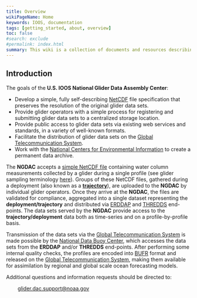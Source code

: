 ```yaml
---
title: Overview
wikiPageName: Home
keywords: IOOS, documentation
tags: [getting_started, about, overview]
toc: false
#search: exclude
#permalink: index.html
summary: This wiki is a collection of documents and resources describing the NetCDF file specification, data provider registration and data set submission processes for contributing real-time and delayed-mode glider data sets to the U.S. IOOS National Glider Data Assembly Center (NGDAC).
---
```


<!--
This wiki is a collection of documents and resources describing the NetCDF file specification, data provider registration and data set submission processes for contributing real-time and delayed-mode glider data sets to the U.S. IOOS <b>N</b>ational <b>G</b>lider <b>D</b>ata <b>A</b>ssembly <b>C</b>enter (__NGDAC__).

## Wiki Contents

+ [Introduction](#introduction)
+ [Glider Background and Sampling Terminology](/glider-dac/glider-background-and-sampling-terminology.html)
+ [NetCDF file format description](ngdac-netcdf-file-format-version-2.html)
+ [Links for Data Providers](/glider-dac/useful-links.html)
+ [NGDAC Architecture](/glider-dac/ngdac-architecture.html)
+ [NGDAC NetCDF File Submission Process](/glider-dac/ngdac-netcdf-file-submission-process.html)
+ [Backup and Recovery](/glider-dac/data-backup-recovery)
-->

## Introduction

The goals of the <b>U.S. IOOS National Glider Data Assembly Center</b>:

 + Develop a simple, fully self-describing [NetCDF](https://docs.unidata.ucar.edu/netcdf-c/current/) file specification that preserves the resolution of the original glider data sets.
 + Provide glider operators with a simple process for registering and submitting glider data sets to a centralized storage location.
 + Provide public access to glider data sets via existing web services and standards, in a variety of well-known formats.
 + Facilitate the distribution of glider data sets on the [Global Telecommunication System](https://community.wmo.int/en/activity-areas/global-telecommunication-system-gts).
 + Work with the [National Centers for Environmental Information](https://www.ncei.noaa.gov/) to create a permanent data archive.

The **NGDAC** accepts a [simple NetCDF file](/glider-dac/ngdac-netcdf-file-format-version-2.html) containing water column measurements collected by a glider during a single profile (see glider sampling terminology [here](glider-background-and-sampling-terminology.html#sampling-pattern-terminology)).  Groups of these NetCDF files, gathered during a deployment (also known as a [**trajectory**](glider-background-and-sampling-terminology.html#sampling-pattern-terminology)), are uploaded to the **NGDAC** by individual glider operators.  Once they arrive at the **NGDAC**, the files are validated for compliance, aggregated into a single dataset representing the **deployment/trajectory** and distributed via [ERDDAP](https://coastwatch.pfeg.noaa.gov/erddap/information.html) and [THREDDS](https://www.unidata.ucar.edu/software/tds/) end-points.  The data sets served by the **NGDAC** provide access to the **trajectory/deployment** data both as time-series and on a profile-by-profile basis.

Transmission of the data sets via the [Global Telecommunication System](https://community.wmo.int/en/activity-areas/global-telecommunication-system-gts) is made possible by the [National Data Buoy Center](http://www.ndbc.noaa.gov/), which accesses the data sets from the **ERDDAP** and/or **THREDDS** end-points. After performing some internal quality checks, the profiles are encoded into [BUFR](http://en.wikipedia.org/wiki/BUFR) format and released on the [Global Telecommunication System](https://community.wmo.int/en/activity-areas/global-telecommunication-system-gts), making them available for assimilation by regional and global scale ocean forecasting models.

Additional questions and information requests should be directed to:

&nbsp;&nbsp;&nbsp;&nbsp;&nbsp;&nbsp;&nbsp;&nbsp;[glider.dac.support@noaa.gov](mailto:glider.dac.support@noaa.gov?subject=GliderDAC%20Support)
